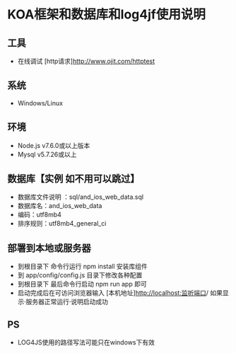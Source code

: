 # KOA框架和数据库和log4jf使用说明
## 工具
- 在线调试 [http请求]<http://www.ojit.com/httptest>

## 系统
- Windows/Linux

## 环境
- Node.js v7.6.0或以上版本
- Mysql v5.7.26或以上

## 数据库【实例 如不用可以跳过】
- 数据库文件说明 ：sql/and_ios_web_data.sql
- 数据库名：and_ios_web_data
- 编码：utf8mb4
- 排序规则：utf8mb4_general_ci

## 部署到本地或服务器
- 到根目录下 命令行运行 npm install 安装库组件
- 到 app/config/config.js 目录下修改各种配置
- 到根目录下 最后命令行启动 npm run app 即可 
- 启动完成后在可访问浏览器输入 [本机地址]<http://localhost:监听端口>/ 如果显示·服务器正常运行·说明启动成功

## PS
- LOG4JS使用的路径写法可能只在windows下有效
